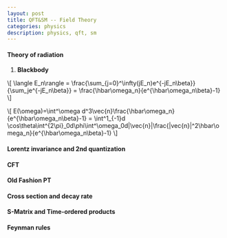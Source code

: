 ```yaml
---
layout: post
title: QFT&SM -- Field Theory
categories: physics
description: physics, qft, sm
---
```


#### Theory of radiation

1. **Blackbody** 

\\[
\langle E_n\rangle = \frac{\sum_{j=0}^\infty(jE_n)e^{-jE_n\beta}}{\sum_je^{-jE_n\beta}} = \frac{\hbar\omega_n}{e^{\hbar\omega_n\beta}-1}
\\]

\\[
E(\omega)=\int^\omega d^3\vec{n}\frac{\hbar\omega_n}{e^{\hbar\omega_n\beta}-1} = \int^1_{-1}d \cos\theta\int^{2\pi}_0d\phi\int^\omega_0d|\vec{n}|\frac{|vec{n}|^2\hbar\omega_n}{e^{\hbar\omega_n\beta}-1}
\\]


#### Lorentz invariance and 2nd quantization


#### CFT


#### Old Fashion PT


#### Cross section and decay rate


#### S-Matrix and Time-ordered products


#### Feynman rules
